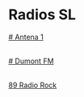 # Radios SL

<a href="http://stm34.conectastm.com:9596/stream"># Antena 1 </a><br><br>

<a href="https://rrdns-dumont.webnow.com.br/dumont.mp3"># Dumont FM</a><br><br>

[89 Radio Rock](https://bit.ly/3QsEMf3) <br><br>

